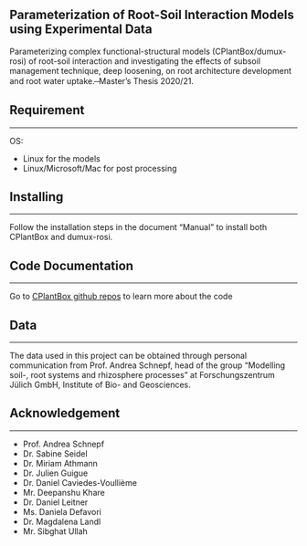 ## **Parameterization of Root-Soil Interaction Models using Experimental Data** 

Parameterizing complex functional-structural models (CPlantBox/dumux-rosi) of root-soil interaction and investigating the effects of subsoil management technique, deep loosening, on root architecture development and root water uptake. ̶  Master’s Thesis 2020/21.

## **Requirement**
---------------------------------------------------------------------------------------------------------------------------------------------------------------------------------
OS: 
- Linux for the models
- Linux/Microsoft/Mac for post processing 

## **Installing**
---------------------------------------------------------------------------------------------------------------------------------------------------------------------------------
Follow the installation steps in the document “Manual” to install both CPlantBox and dumux-rosi.

## **Code Documentation**
---------------------------------------------------------------------------------------------------------------------------------------------------------------------------------
Go to [CPlantBox github repos](https://github.com/Plant-Root-Soil-Interactions-Modelling/CPlantBox) to learn more about the code 

## **Data**
---------------------------------------------------------------------------------------------------------------------------------------------------------------------------------
The data used in this project can be obtained through personal communication from Prof. Andrea Schnepf, head of the group “Modelling soil-, root systems and rhizosphere processes” at Forschungszentrum Jülich GmbH, Institute of Bio- and Geosciences. 

## **Acknowledgement**
---------------------------------------------------------------------------------------------------------------------------------------------------------------------------------
- Prof. Andrea Schnepf
- Dr. Sabine Seidel
- Dr. Miriam Athmann
- Dr. Julien Guigue
- Dr. Daniel Caviedes-Voulliѐme
- Mr. Deepanshu Khare
- Dr. Daniel Leitner
- Ms. Daniela Defavori
- Dr. Magdalena Landl
- Mr. Sibghat Ullah

